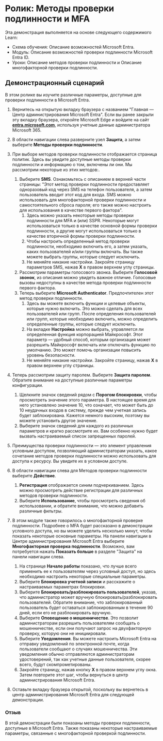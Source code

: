 <!---
---
Ролик: Заголовок: "Изучение Параметров пользователей Microsoft Entra ID" Схема обучения/Модуль/Урок: "Схема обучения: Описание возможностей Microsoft Entra; Модуль 2: Описание возможностей проверки подлинности Microsoft Entra ID; Урок 3. Описание методов проверки подлинности и Урок 4: Описание многофакторной проверки подлинности"
---
--->

# Ролик: Методы проверки подлинности и MFA

Эта демонстрация выполняется на основе следующего содержимого Learn:

- Схема обучения: Описание возможностей Microsoft Entra.
- Модуль: Описание возможностей проверки подлинности Microsoft Entra ID.
- Уроки: Описание методов проверки подлинности и Описание многофакторной проверки подлинности.

## Демонстрационный сценарий

В этом ролике вы изучите различные параметры, доступные для проверки подлинности в Microsoft Entra.

1. Вернитесь на открытую вкладку браузера с названием "Главная — Центр администрирования Microsoft Entra".  Если вы ранее закрыли эту вкладку браузера, откройте Microsoft Edge и войдите на сайт  **[entra.microsoft.com](https://entra.microsoft.com)**, используя учетные данные администратора Microsoft 365.

1. В области навигации слева разверните узел **Защита**, а затем выберите **Методы проверки подлинности**.

1. При выборе методов проверки подлинности отображается страница политик.  Здесь вы увидите доступные методы проверки подлинности и информацию о том, включены ли они.  Мы рассмотрим некоторые из этих методов:.  
    1. Выберите **SMS**.  Ознакомьтесь с описанием в верхней части страницы: "Этот метод проверки подлинности предоставляет одноразовый код через SMS на телефон пользователя, а затем пользователь вводит этот код для входа. SMS можно использовать для многофакторной проверки подлинности и самостоятельного сброса пароля; его также можно настроить для использования в качестве первого фактора".
        1. Здесь можно указать некоторые методы проверки подлинности для MFA и (или) SSPR.  Некоторые могут использоваться только в качестве основной формы проверки подлинности, а другие могут использоваться только в качестве вторичной формы проверки подлинности.
        1. Чтобы настроить определенный метод проверки подлинности, необходимо включить его, а затем указать, каких пользователей и/или группы включать.  Вы также можете выбрать группы, которые следует исключить.
        1. Не меняйте никакие настройки.  Закройте страницу параметров SMS, нажав **X** в правом верхнем углу страницы.  
    1. Рассмотрим параметры голосового звонка.  Выберите **Голосовой звонок**, из описания можно увидеть важное отличие.  Голосовые вызовы недоступны в качестве метода проверки подлинности первого фактора.
    1. Теперь выберите **Microsoft Authenticator**.  Предпочтителен этот метод проверки подлинности.  
        1. Здесь вы можете включить функции и целевые объекты, которые нужно включить.  Это можно сделать для всех пользователей или групп. После определения пользователей или групп, которые необходимо включить, можно определить определенные группы, которые следует исключить.  
        1. На вкладке **Настройка** можно выбрать, управляется ли определенная функция корпорацией Майкрософт. Этот параметр — удобный способ, которым организация может разрешить Майкрософт включать или отключать функцию по умолчанию. Это может помочь организации повысить уровень безопасности.
        1. Не меняйте никакие настройки. Закройте страницу, нажав **X** в правом верхнем углу страницы.
 
1. Теперь рассмотрим защиту паролем. Выберите **Защита паролем**.  Обратите внимание на доступные различные параметры конфигурации.  
    1. Щелкните значок сведений рядом с **Порогом блокировки**, чтобы просмотреть значение этого параметра.  В настоящее время для него установлено значение 10, что означает, что может быть до 10 неудачных входов в систему, прежде чем учетная запись будет заблокирована.  Кажется немного высоким, поэтому вы можете установить другое значение.
    1. Выберите значок сведений для каждого из различных параметров и кратко рассмотрите их.  Вам особенно нужно будет вызвать настраиваемый список запрещенных паролей.

1. Преимущества проверки подлинности — это элемент управления условным доступом, позволяющий администраторам указать, какое сочетание методов проверки подлинности можно использовать для доступа к ресурсу. Вы увидите их в условном доступе.

1. В области навигации слева для Методов проверки подлинности выберите **Действие**.
    1. **Регистрация** отображается синим подчеркиванием.  Здесь  можно просмотреть действие регистрации для различных методов проверки подлинности.
    1. Выберите **Использование**, чтобы просмотреть сведения об использовании, и обратите внимание, что можно добавить различные фильтры.

1. В этом модуле также говорилось о многофакторной проверке подлинности. Подробнее о MFA будет рассказано в демонстрации условного доступа, но вы можете уделить несколько минут, чтобы показать некоторые основные параметры.  На панели навигации в Центре администрирования Microsoft Entra выберите **Многофакторная проверка подлинности**.  Возможно, вам потребуется нажать **Показать больше** в разделе "Защита" на панели навигации слева.
    1. На странице **Начало работы** показано, что лучше всего применить ее к пользователям через условный доступ, но здесь необходимо настроить некоторые специальные параметры.
    1. Выберите **Блокировка учетной записи** и расскажите о настраиваемых параметрах блокировки.
    1. Выберите **Блокировать/разблокировать пользователей**, указав, что администратор может вручную блокировать/разблокировать пользователей.  Обратите внимание, что заблокированный пользователь будет оставаться заблокированным в течение 90 дней, если его не разблокировать вручную.
    1. Выберите **Оповещение о мошенничестве**.  Это позволит администраторам разрешить пользователям сообщать о мошенничестве, если они получают запрос на двухфакторную проверку, которую они не инициировали.
    1. Выберите **Уведомления**.  Вы можете настроить Microsoft Entra на отправку уведомлений по электронной почте, когда пользователи сообщают о случаях мошенничества. Эти уведомления обычно отправляются администраторам удостоверений, так как учетные данные пользователя, скорее всего, будут скомпрометированы.
    1. Закройте страницу, нажав кнопку **X** в правом верхнем углу окна.  Затем повторите этот шаг, чтобы вернуться в центр администрирования Microsoft Entra.

1. Оставьте вкладку браузера открытой, поскольку вы вернетесь в центр администрирования Microsoft Entra для следующей демонстрации.

### Отзыв

В этой демонстрации были показаны методы проверки подлинности, доступные в Microsoft Entra.  Также показаны некоторые настраиваемые параметры, связанные с многофакторной проверкой подлинности.
